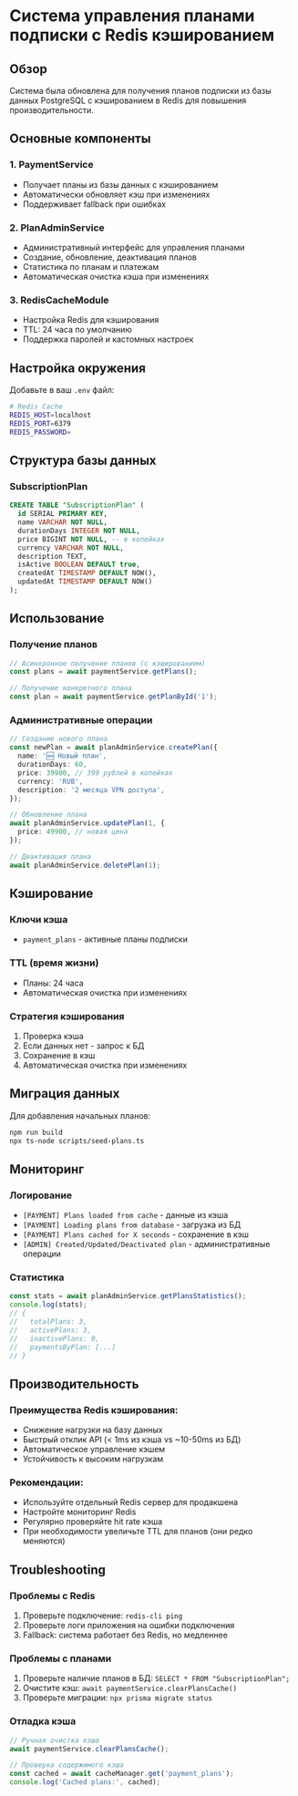 # Система управления планами подписки с Redis кэшированием

## Обзор

Система была обновлена для получения планов подписки из базы данных PostgreSQL с кэшированием в Redis для повышения производительности.

## Основные компоненты

### 1. PaymentService

- Получает планы из базы данных с кэшированием
- Автоматически обновляет кэш при изменениях
- Поддерживает fallback при ошибках

### 2. PlanAdminService

- Административный интерфейс для управления планами
- Создание, обновление, деактивация планов
- Статистика по планам и платежам
- Автоматическая очистка кэша при изменениях

### 3. RedisCacheModule

- Настройка Redis для кэширования
- TTL: 24 часа по умолчанию
- Поддержка паролей и кастомных настроек

## Настройка окружения

Добавьте в ваш `.env` файл:

```bash
# Redis Cache
REDIS_HOST=localhost
REDIS_PORT=6379
REDIS_PASSWORD=
```

## Структура базы данных

### SubscriptionPlan

```sql
CREATE TABLE "SubscriptionPlan" (
  id SERIAL PRIMARY KEY,
  name VARCHAR NOT NULL,
  durationDays INTEGER NOT NULL,
  price BIGINT NOT NULL, -- в копейках
  currency VARCHAR NOT NULL,
  description TEXT,
  isActive BOOLEAN DEFAULT true,
  createdAt TIMESTAMP DEFAULT NOW(),
  updatedAt TIMESTAMP DEFAULT NOW()
);
```

## Использование

### Получение планов

```typescript
// Асинхронное получение планов (с кэшированием)
const plans = await paymentService.getPlans();

// Получение конкретного плана
const plan = await paymentService.getPlanById('1');
```

### Административные операции

```typescript
// Создание нового плана
const newPlan = await planAdminService.createPlan({
  name: '🆕 Новый план',
  durationDays: 60,
  price: 39900, // 399 рублей в копейках
  currency: 'RUB',
  description: '2 месяца VPN доступа',
});

// Обновление плана
await planAdminService.updatePlan(1, {
  price: 49900, // новая цена
});

// Деактивация плана
await planAdminService.deletePlan(1);
```

## Кэширование

### Ключи кэша

- `payment_plans` - активные планы подписки

### TTL (время жизни)

- Планы: 24 часа
- Автоматическая очистка при изменениях

### Стратегия кэширования

1. Проверка кэша
2. Если данных нет - запрос к БД
3. Сохранение в кэш
4. Автоматическая очистка при изменениях

## Миграция данных

Для добавления начальных планов:

```bash
npm run build
npx ts-node scripts/seed-plans.ts
```

## Мониторинг

### Логирование

- `[PAYMENT] Plans loaded from cache` - данные из кэша
- `[PAYMENT] Loading plans from database` - загрузка из БД
- `[PAYMENT] Plans cached for X seconds` - сохранение в кэш
- `[ADMIN] Created/Updated/Deactivated plan` - административные операции

### Статистика

```typescript
const stats = await planAdminService.getPlansStatistics();
console.log(stats);
// {
//   totalPlans: 3,
//   activePlans: 3,
//   inactivePlans: 0,
//   paymentsByPlan: [...]
// }
```

## Производительность

### Преимущества Redis кэширования:

- Снижение нагрузки на базу данных
- Быстрый отклик API (< 1ms из кэша vs ~10-50ms из БД)
- Автоматическое управление кэшем
- Устойчивость к высоким нагрузкам

### Рекомендации:

- Используйте отдельный Redis сервер для продакшена
- Настройте мониторинг Redis
- Регулярно проверяйте hit rate кэша
- При необходимости увеличьте TTL для планов (они редко меняются)

## Troubleshooting

### Проблемы с Redis

1. Проверьте подключение: `redis-cli ping`
2. Проверьте логи приложения на ошибки подключения
3. Fallback: система работает без Redis, но медленнее

### Проблемы с планами

1. Проверьте наличие планов в БД: `SELECT * FROM "SubscriptionPlan";`
2. Очистите кэш: `await paymentService.clearPlansCache()`
3. Проверьте миграции: `npx prisma migrate status`

### Отладка кэша

```typescript
// Ручная очистка кэша
await paymentService.clearPlansCache();

// Проверка содержимого кэша
const cached = await cacheManager.get('payment_plans');
console.log('Cached plans:', cached);
```
